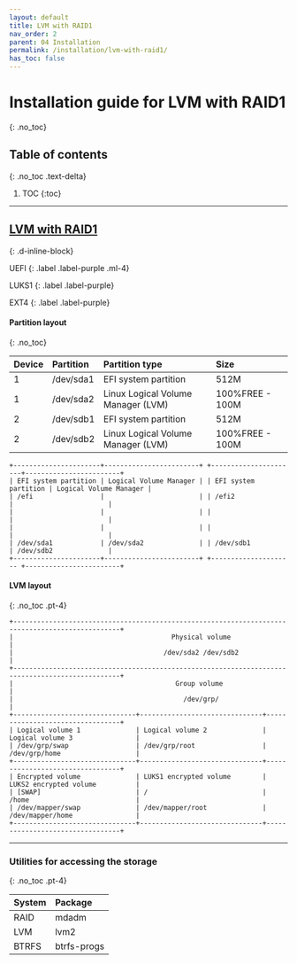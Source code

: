 ```yaml
---
layout: default
title: LVM with RAID1
nav_order: 2
parent: 04 Installation
permalink: /installation/lvm-with-raid1/
has_toc: false
---
```


# Installation guide for LVM with RAID1
{: .no_toc}

## Table of contents
{: .no_toc .text-delta}

1. TOC
{:toc}

---

## [LVM with RAID1](/Andromeda/storage/scenarios/lvm-with-RAID1/)
{: .d-inline-block}

UEFI
{: .label .label-purple .ml-4}

LUKS1
{: .label .label-purple}

EXT4
{: .label .label-purple}

#### Partition layout
{: .no_toc}

| Device | Partition | Partition type                     | Size            |
| :----- | :-------- | :--------------------------------- | :-------------- |
| 1      | /dev/sda1 | EFI system partition               | 512M            |
| 1      | /dev/sda2 | Linux Logical Volume Manager (LVM) | 100%FREE - 100M |
| 2      | /dev/sdb1 | EFI system partition               | 512M            |
| 2      | /dev/sdb2 | Linux Logical Volume Manager (LVM) | 100%FREE - 100M |

```
+----------------------+------------------------+ +----------------------+------------------------+
| EFI system partition | Logical Volume Manager | | EFI system partition | Logical Volume Manager |
| /efi                 |                        | | /efi2                |                        |
|                      |                        | |                      |                        |
|                      |                        | |                      |                        |
| /dev/sda1            | /dev/sda2              | | /dev/sdb1            | /dev/sdb2              |
+----------------------+------------------------+ +--------------------- +------------------------+
```

#### LVM layout
{: .no_toc .pt-4}

```
+-------------------------------------------------------------------------------------------------+
|                                        Physical volume                                          |
|                                      /dev/sda2 /dev/sdb2                                        |
+-------------------------------------------------------------------------------------------------+
|                                         Group volume                                            |
|                                           /dev/grp/                                             |
+-------------------------------+-------------------------------+---------------------------------+
| Logical volume 1              | Logical volume 2              | Logical volume 3                |
| /dev/grp/swap                 | /dev/grp/root                 | /dev/grp/home                   |
+-------------------------------+-------------------------------+---------------------------------+
| Encrypted volume              | LUKS1 encrypted volume        | LUKS2 encrypted volume          |
| [SWAP]                        | /                             | /home                           |
| /dev/mapper/swap              | /dev/mapper/root              | /dev/mapper/home                |
+-------------------------------+-------------------------------+---------------------------------+
```

---

### Utilities for accessing the storage
{: .no_toc .pt-4}

| System | Package     |
| :----- | :---------- |
| RAID   | mdadm       |
| LVM    | lvm2        |
| BTRFS  | btrfs-progs |

